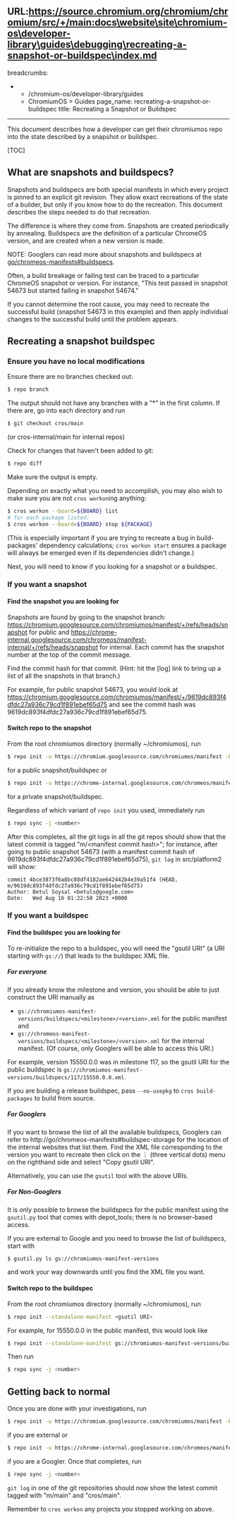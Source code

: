 URL:https://source.chromium.org/chromium/chromium/src/+/main:docs\website\site\chromium-os\developer-library\guides\debugging\recreating-a-snapshot-or-buildspec\index.md
---
breadcrumbs:
- - /chromium-os/developer-library/guides
  - ChromiumOS > Guides
page_name: recreating-a-snapshot-or-buildspec
title: Recreating a Snapshot or Buildspec
---


This document describes how a developer can get their chromiumos repo into the
state described by a snapshot or buildspec.

[TOC]

## What are snapshots and buildspecs?

Snapshots and buildspecs are both special manifests in which every project is
pinned to an explicit git revision. They allow exact recreations of the state of
a builder, but only if you know how to do the recreation. This document
describes the steps needed to do that recreation.

The difference is where they come from. Snapshots are created periodically by
annealing. Buildspecs are the definition of a particular ChromeOS version, and
are created when a new version is made.

NOTE: Googlers can read more about snapshots and buildspecs at
[go/chromeos-manifests#buildspecs](http://go/chromeos-manifests#buildspecs).

Often, a build breakage or failing test can be traced to a particular ChromeOS
snapshot or version. For instance, "This test passed in snapshot 54673 but
started failing in snapshot 54674."

If you cannot determine the root cause, you may need to recreate the successful
build (snapshot 54673 in this example) and then apply individual changes to
the successful build until the problem appears.

## Recreating a snapshot buildspec

### Ensure you have no local modifications

Ensure there are no branches checked out:
``` sh
$ repo branch
```
The output should not have any branches with a "*" in the first column. If there
are, go into each directory and run
``` sh
$ git checkout cros/main
```
(or cros-internal/main for internal repos)


Check for changes that haven't been added to git:
``` sh
$ repo diff
```
Make sure the output is empty.

Depending on exactly what you need to accomplish, you may also wish to make
sure you are not `cros workon`ing anything:
``` sh
$ cros workon --board=${BOARD} list
# for each package listed:
$ cros workon --board=${BOARD} stop ${PACKAGE}
```
(This is especially important if you are trying to recreate a bug in
build-packages' dependency calculations; `cros workon start` ensures a package
will always be emerged even if its dependencies didn't change.)

Next, you will need to know if you looking for a snapshot or a buildspec.

### If you want a snapshot
#### Find the snapshot you are looking for

Snapshots are found by going to the snapshot branch:
https://chromium.googlesource.com/chromiumos/manifest/+/refs/heads/snapshot for
public and
https://chrome-internal.googlesource.com/chromeos/manifest-internal/+/refs/heads/snapshot
for internal. Each commit has the snapshot number at the top of the commit
message.

Find the commit hash for that commit. (Hint: hit the \[log\] link to bring up a
list of all the snapshots in that branch.)

For example, for public snapshot 54673, you would look at
https://chromium.googlesource.com/chromiumos/manifest/+/9619dc893f4dfdc27a936c79cd1f891ebef65d75
and see the commit hash was 9619dc893f4dfdc27a936c79cd1f891ebef65d75.

#### Switch repo to the snapshot

From the root chromiumos directory (normally ~/chromiumos), run
``` sh
$ repo init -u https://chromium.googlesource.com/chromiumos/manifest -b <commit hash>
```
for a public snapshot/buildspec or
``` sh
$ repo init -u https://chrome-internal.googlesource.com/chromeos/manifest-internal  -b <commit hash>
```
for a private snapshot/buildspec.

Regardless of which variant of `repo init` you used, immediately run
``` sh
$ repo sync -j <number>
```

After this completes, all the git logs in all the git repos should show that the
latest commit is tagged "m/\<manifest commit hash\>"; for instance, after going
to public snapshot 54673 (with a manifest commit hash of
9619dc893f4dfdc27a936c79cd1f891ebef65d75), `git log` in src/platform2 will show:

```
commit 4bce3873f6a8bc88df4182ae642442b4e39a51f4 (HEAD, m/9619dc893f4dfdc27a936c79cd1f891ebef65d75)
Author: Betul Soysal <betuls@google.com>
Date:   Wed Aug 16 01:22:50 2023 +0000
```

### If you want a buildspec
#### Find the buildspec you are looking for

To re-initialize the repo to a buildspec, you will need the "gsutil URI" (a
URI starting with `gs://`) that leads to the buildspec XML file.

##### For everyone

If you already know the milestone and version, you should be able to just
construct the URI manually as
* `gs://chromiumos-manifest-versions/buildspecs/<milestone>/<version>.xml` for
  the public manifest and
* `gs://chromeos-manifest-versions/buildspecs/<milestone>/<version>.xml` for
  the internal manifest. (Of course, only Googlers will be able to access this
  URI.)

For example, version 15550.0.0 was in milestone 117, so the gsutil URI for
the public buildspec is
`gs://chromiumos-manifest-versions/buildspecs/117/15550.0.0.xml`.

If you are building a release buildspec, pass `--no-usepkg` to `cros
build-packages` to build from source.

##### For Googlers

If you want to browse the list of all the available buildspecs, Googlers can
refer to http://go/chromeos-manifests#buildspec-storage for the location of the
internal websites that list them. Find the XML file corresponding to the version
you want to recreate then click on the ⋮ (three vertical dots) menu on the
righthand side and select "Copy gsutil URI".

Alternatively, you can use the `gsutil` tool with the above URIs.

##### For Non-Googlers

It is only possible to browse the buildspecs for the public manifest using the
`gsutil.py` tool that comes with depot_tools; there is no browser-based access.

If you are external to Google and you need to browse the list of buildspecs,
start with
``` sh
$ gsutil.py ls gs://chromiumos-manifest-versions
```
and work your way downwards until you find the XML file you want.

#### Switch repo to the buildspec

From the root chromiumos directory (normally ~/chromiumos), run
``` sh
$ repo init --standalone-manifest <gsutil URI>
```

For example, for 15550.0.0 in the public manifest, this would look like
``` sh
$ repo init --standalone-manifest gs://chromiumos-manifest-versions/buildspecs/117/15550.0.0.xml
```

Then run
``` sh
$ repo sync -j <number>
```

## Getting back to normal

Once you are done with your investigations, run
``` sh
$ repo init -u https://chromium.googlesource.com/chromiumos/manifest -b HEAD
```
if you are external or
``` sh
$ repo init -u https://chrome-internal.googlesource.com/chromeos/manifest-internal -b HEAD
```
if you are a Googler. Once that completes, run
``` sh
$ repo sync -j <number>
```

`git log` in one of the git repositories should now show the latest commit
tagged with "m/main" and "cros/main".

Remember to `cros workon` any projects you stopped working on above.
